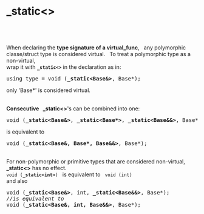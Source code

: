 # \_static<>
&nbsp;  
&nbsp;  
&nbsp;  
When declaring the **type signature of a virtual_func**, &nbsp; 
any polymorphic classe/struct type is considered virtual. &nbsp; 
To treat a polymorphic type as a non-virtual,  
wrap it with **```_static<>```** in the declaration as in:
<pre>using type = void (<strong>_static&lt;Base&&gt;</strong>, Base*);</pre>
only 'Base*' is considered virtual.
&nbsp;  
&nbsp;

**Consecutive &nbsp; \_static<>**'s can be combined into one:
<div>
<pre style=''>void (<strong>_static&lt;Base&&gt;</strong>, <strong>_static&lt;Base*&gt;</strong>, <strong>_static&lt;Base&&&gt;</strong>, Base*);</pre>
is equivalent to
<pre>void (<strong>_static&lt;Base&, Base*, Base&&&gt;</strong>, Base*);</pre>
</div>
&nbsp;  

<div>
For non-polymorphic or primitive types that are considered non-virtual, &nbsp; <strong>_static&lt;&gt;</strong> has no effect.<br>
<code>void (<strong>_static&lt;int&gt;</strong>)</code> &nbsp; is equivalent to &nbsp; <code>void (int)</code><br>
and also
<pre>void (<strong>_static&lt;Base&&gt;</strong>, int, <strong>_static&lt;Base&&&gt;</strong>, Base*);
<i>//is equivalent to</i>
void (<strong>_static&lt;Base&, int, Base&&&gt;</strong>, Base*);</pre>
</div>
